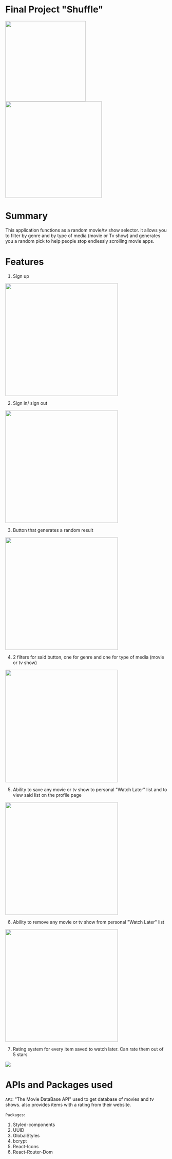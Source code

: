 # Final Project "Shuffle"

<img src = "./Client/src/Assets/HomePage.png" width = "250">
<img src = "./Client/src/Assets/Button+Result.png" width = "300">

# Summary

This application functions as a random movie/tv show selector. it allows you to filter by genre and by type of media (movie or Tv show)
and generates you a random pick to help people stop endlessly scrolling movie apps. 

# Features

1. Sign up 

<img src = "./Client/src/Assets/SignUp.png" width = "350">

2. Sign in/ sign out

<img src = "./Client/src/Assets/SignIn.png" width = "350">

3. Button that generates a random result 

<img src = "./Client/src/Assets/Button+Result.png" width = "350">

4. 2 filters for said button, one for genre and one for type of media (movie or tv show)

<img src = "./Client/src/Assets/Filters.png" width = "350">

5. Ability to save any movie or tv show to personal "Watch Later" list and to view said list on the profile page

<img src = "./Client/src/Assets/AddToWatchLater.png" width = "350">

6. Ability to remove any movie or tv show from personal "Watch Later" list

<img src = "./Client/src/Assets/Delete.png" width = "350">

7. Rating system for every item saved to watch later. Can rate them out of 5 stars

<img src = "./Client/src/Assets/Profile+WatchLater.png" >

# APIs and Packages used

`API`: "The Movie DataBase API" used to get database of movies and tv shows. also provides items with a rating from their website.

`Packages`: 

1. Styled-components
2. UUID
3. GlobalStyles
4. bcrypt
5. React-Icons
6. React-Router-Dom
